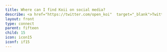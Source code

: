 ```yaml
---
title: Where can I find Koii on social media?
describe: <a href="https://twitter.com/open_koi"  target="_blank">Twitter</a><br><a href="https://t.me/joinchat/OEHs_8T9-8ZhZmU5"  target="_blank">Telegram</a><br><a href="https://discord.com/invite/SDwgnjxNEn"  target="_blank">Discord</a><br><a href="https://www.youtube.com/watch?v=g0sT-0NqWUY"  target="_blank">Youtube</a><br><a href="https://www.linkedin.com/company/open-koi/"  target="_blank">Linkedin</a><br><a href="https://github.com/open-koi"  target="_blank">Github</a>
layout: front
type: connect
parent: fifteen
child: 15
icon: icon15
iconf: if15
---
```

